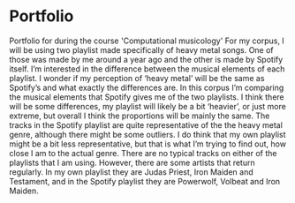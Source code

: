 # Portfolio
Portfolio for during the course 'Computational musicology'
For my corpus, I will be using two playlist made specifically of heavy metal songs. One of those was made by me around a year ago and the other is made by Spotify itself. I’m interested in the difference between the musical elements of each playlist. I wonder if my perception of ‘heavy metal’ will be the same as Spotify’s and what exactly the differences are. 
In this corpus I’m comparing the musical elements that Spotify gives me of the two playlists. I think there will be some differences, my playlist will likely be a bit ‘heavier’, or just more extreme, but overall I think the proportions will be mainly the same. 
The tracks in the Spotify playlist are quite representative of the the heavy metal genre, although there might be some outliers. I do think that my own playlist might be a bit less representative, but that is what I’m trying to find out, how close I am to the actual genre. 
There are no typical tracks on either of the playlists that I am using. However, there are some artists that return regularly. In my own playlist they are Judas Priest, Iron Maiden and Testament, and in the Spotify playlist they are Powerwolf, Volbeat and Iron Maiden.
